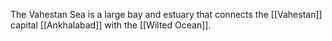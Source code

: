 The Vahestan Sea is a large bay and estuary that connects the [[Vahestan]] capital [[Ankhalabad]] with the [[Wilted Ocean]].